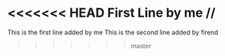 <<<<<<< HEAD
First Line by me //
=======
This is the first line added by me
This is the second line added by firend
>>>>>>> master

